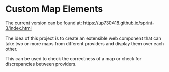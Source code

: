 # Custom Map Elements

The current version can be found at: https://up730418.github.io/sprint-3/index.html

The idea of this project is to create an extensible web component that can take two or more maps from different providers and display them over each other. 

This can be used to check the correctness of a map or check for discrepancies between providers.
